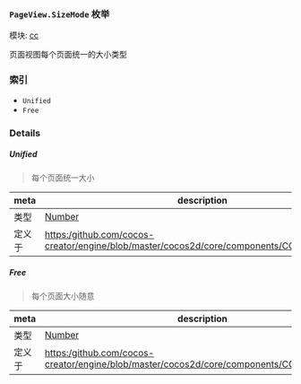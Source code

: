 ### `PageView.SizeMode` 枚举



模块: [cc](../modules/cc.md)


页面视图每个页面统一的大小类型


### 索引
  - `Unified`
  - `Free`

### Details


##### Unified

> 每个页面统一大小

| meta | description |
|------|-------------|
| 类型 | <a href="https://developer.mozilla.org/en/JavaScript/Reference/Global_Objects/Number" class="crosslink external" target="_blank">Number</a> |
| 定义于 | [https:/github.com/cocos-creator/engine/blob/master/cocos2d/core/components/CCPageView.js:35](https:/github.com/cocos-creator/engine/blob/master/cocos2d/core/components/CCPageView.js#L35) |



##### Free

> 每个页面大小随意

| meta | description |
|------|-------------|
| 类型 | <a href="https://developer.mozilla.org/en/JavaScript/Reference/Global_Objects/Number" class="crosslink external" target="_blank">Number</a> |
| 定义于 | [https:/github.com/cocos-creator/engine/blob/master/cocos2d/core/components/CCPageView.js:41](https:/github.com/cocos-creator/engine/blob/master/cocos2d/core/components/CCPageView.js#L41) |


